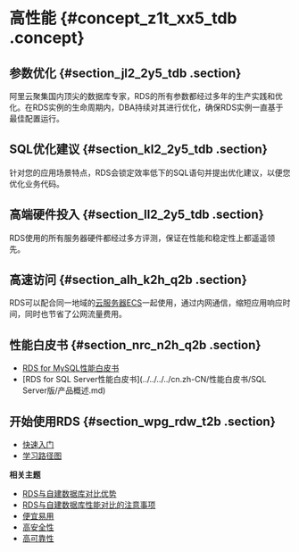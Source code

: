 # 高性能 {#concept_z1t_xx5_tdb .concept}

## 参数优化 {#section_jl2_2y5_tdb .section}

阿里云聚集国内顶尖的数据库专家，RDS的所有参数都经过多年的生产实践和优化。在RDS实例的生命周期内，DBA持续对其进行优化，确保RDS实例一直基于最佳配置运行。

## SQL优化建议 {#section_kl2_2y5_tdb .section}

针对您的应用场景特点，RDS会锁定效率低下的SQL语句并提出优化建议，以便您优化业务代码。

## 高端硬件投入 {#section_ll2_2y5_tdb .section}

RDS使用的所有服务器硬件都经过多方评测，保证在性能和稳定性上都遥遥领先。

## 高速访问 {#section_alh_k2h_q2b .section}

RDS可以配合同一地域的[云服务器ECS](../../../../cn.zh-CN/产品简介/什么是云服务器ECS.md)一起使用，通过内网通信，缩短应用响应时间，同时也节省了公网流量费用。

## 性能白皮书 {#section_nrc_n2h_q2b .section}

-   [RDS for MySQL性能白皮书](../../../../cn.zh-CN/性能白皮书/MySQL版/产品概述.md)
-   [RDS for SQL Server性能白皮书](../../../../cn.zh-CN/性能白皮书/SQL Server版/产品概述.md)

## 开始使用RDS {#section_wpg_rdw_t2b .section}

-   [快速入门](../../../../cn.zh-CN/用户指南/快速入门.md)
-   [学习路径图](https://help.aliyun.com/learn/learningpath/rds.html)

**相关主题**

-   [RDS与自建数据库对比优势](cn.zh-CN/产品简介/产品优势/RDS与自建数据库对比优势.md#)
-   [RDS与自建数据库性能对比的注意事项](../../../../cn.zh-CN/最佳实践/MySQL/自建数据库与RDS性能对比的注意事项.md)
-   [便宜易用](cn.zh-CN/产品简介/产品优势/便宜易用.md#)
-   [高安全性](cn.zh-CN/产品简介/产品优势/高安全性.md#)
-   [高可靠性](cn.zh-CN/产品简介/产品优势/高可靠性.md#)

